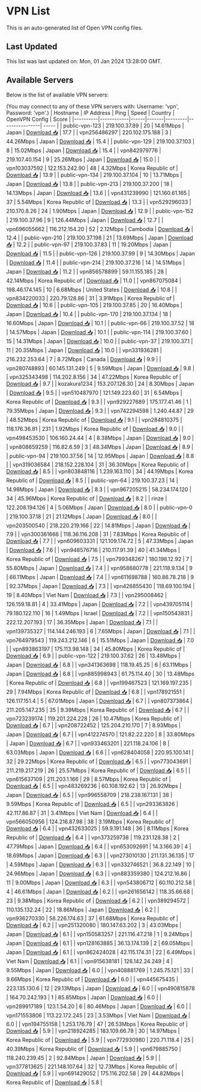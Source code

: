 # VPN List

This is an auto-generated list of Open VPN config files.

## Last Updated

This list was last updated on: Mon, 01 Jan 2024 13:28:00 GMT.

## Available Servers

Below is the list of available VPN servers:

(You may connect to any of these VPN servers with: Username: 'vpn', Password: 'vpn'.)
| Hostname | IP Address | Ping | Speed | Country | OpenVPN Config | Score |
|----------|------------|------|-------|---------|----------------| ----- |
| public-vpn-123 | 219.100.37.89 | 20 | 14.61Mbps | Japan | [Download 📥](./configs/server_0_JP.ovpn) | 17.7 |
| vpn256486297 | 220.102.175.188 | 3 | 44.26Mbps | Japan | [Download 📥](./configs/server_1_JP.ovpn) | 15.4 |
| public-vpn-129 | 219.100.37.103 | 8 | 15.02Mbps | Japan | [Download 📥](./configs/server_2_JP.ovpn) | 15.4 |
| vpn842979776 | 219.107.40.154 | 9 | 25.26Mbps | Japan | [Download 📥](./configs/server_3_JP.ovpn) | 15.0 |
| vpn103037592 | 122.153.242.90 | 48 | 4.32Mbps | Korea Republic of | [Download 📥](./configs/server_4_KR.ovpn) | 13.9 |
| public-vpn-134 | 219.100.37.104 | 10 | 13.71Mbps | Japan | [Download 📥](./configs/server_5_JP.ovpn) | 13.8 |
| public-vpn-213 | 219.100.37.200 | 18 | 14.13Mbps | Japan | [Download 📥](./configs/server_6_JP.ovpn) | 13.6 |
| vpn431239990 | 121.160.61.165 | 37 | 5.54Mbps | Korea Republic of | [Download 📥](./configs/server_7_KR.ovpn) | 13.3 |
| vpn529296033 | 210.170.8.26 | 24 | 1.90Mbps | Japan | [Download 📥](./configs/server_8_JP.ovpn) | 12.9 |
| public-vpn-152 | 219.100.37.96 | 9 | 126.44Mbps | Japan | [Download 📥](./configs/server_9_JP.ovpn) | 12.7 |
| vpn696055662 | 116.212.154.20 | 52 | 2.12Mbps | Cambodia | [Download 📥](./configs/server_10_KH.ovpn) | 12.4 |
| public-vpn-210 | 219.100.37.198 | 21 | 13.69Mbps | Japan | [Download 📥](./configs/server_11_JP.ovpn) | 12.2 |
| public-vpn-97 | 219.100.37.83 | 11 | 19.20Mbps | Japan | [Download 📥](./configs/server_12_JP.ovpn) | 11.5 |
| public-vpn-126 | 219.100.37.99 | 9 | 14.30Mbps | Japan | [Download 📥](./configs/server_13_JP.ovpn) | 11.4 |
| public-vpn-214 | 219.100.37.216 | 14 | 14.51Mbps | Japan | [Download 📥](./configs/server_14_JP.ovpn) | 11.2 |
| vpn856578899 | 59.11.155.185 | 28 | 42.14Mbps | Korea Republic of | [Download 📥](./configs/server_15_KR.ovpn) | 11.0 |
| vpn867075084 | 198.46.174.145 | 10 | 6.68Mbps | United States | [Download 📥](./configs/server_16_US.ovpn) | 10.8 |
| vpn834220033 | 220.79.128.86 | 31 | 3.91Mbps | Korea Republic of | [Download 📥](./configs/server_17_KR.ovpn) | 10.6 |
| public-vpn-105 | 219.100.37.85 | 20 | 16.40Mbps | Japan | [Download 📥](./configs/server_18_JP.ovpn) | 10.4 |
| public-vpn-170 | 219.100.37.134 | 18 | 16.60Mbps | Japan | [Download 📥](./configs/server_19_JP.ovpn) | 10.1 |
| public-vpn-66 | 219.100.37.52 | 18 | 14.57Mbps | Japan | [Download 📥](./configs/server_20_JP.ovpn) | 10.1 |
| public-vpn-114 | 219.100.37.60 | 15 | 14.31Mbps | Japan | [Download 📥](./configs/server_21_JP.ovpn) | 10.0 |
| public-vpn-37 | 219.100.37.1 | 11 | 20.35Mbps | Japan | [Download 📥](./configs/server_22_JP.ovpn) | 10.0 |
| vpn331936281 | 216.232.253.64 | 7 | 8.72Mbps | Canada | [Download 📥](./configs/server_23_CA.ovpn) | 9.9 |
| vpn280748893 | 60.145.131.249 | 5 | 9.59Mbps | Japan | [Download 📥](./configs/server_24_JP.ovpn) | 9.8 |
| vpn325343498 | 114.202.8.156 | 34 | 47.22Mbps | Korea Republic of | [Download 📥](./configs/server_25_KR.ovpn) | 9.7 |
| kozakura1234 | 153.207.126.30 | 24 | 8.30Mbps | Japan | [Download 📥](./configs/server_26_JP.ovpn) | 9.5 |
| vpn510487970 | 121.149.223.60 | 31 | 6.54Mbps | Korea Republic of | [Download 📥](./configs/server_27_KR.ovpn) | 9.3 |
| vpn929227689 | 175.177.41.46 | 1 | 79.35Mbps | Japan | [Download 📥](./configs/server_28_JP.ovpn) | 9.3 |
| vpn742294598 | 1.240.44.87 | 29 | 48.52Mbps | Korea Republic of | [Download 📥](./configs/server_29_KR.ovpn) | 9.1 |
| vpn284810375 | 118.176.36.81 | 231 | 1.92Mbps | Korea Republic of | [Download 📥](./configs/server_30_KR.ovpn) | 9.0 |
| vpn498453530 | 106.160.24.44 | 4 | 8.38Mbps | Japan | [Download 📥](./configs/server_31_JP.ovpn) | 9.0 |
| vpn808659259 | 116.82.6.59 | 3 | 48.34Mbps | Japan | [Download 📥](./configs/server_32_JP.ovpn) | 8.9 |
| public-vpn-94 | 219.100.37.56 | 14 | 12.95Mbps | Japan | [Download 📥](./configs/server_33_JP.ovpn) | 8.8 |
| vpn319036584 | 218.152.228.104 | 31 | 36.30Mbps | Korea Republic of | [Download 📥](./configs/server_34_KR.ovpn) | 8.5 |
| vpn803848116 | 1.239.163.110 | 34 | 44.19Mbps | Korea Republic of | [Download 📥](./configs/server_35_KR.ovpn) | 8.5 |
| public-vpn-64 | 219.100.37.23 | 14 | 14.98Mbps | Japan | [Download 📥](./configs/server_36_JP.ovpn) | 8.3 |
| vpn967205215 | 58.234.174.120 | 34 | 45.96Mbps | Korea Republic of | [Download 📥](./configs/server_37_KR.ovpn) | 8.2 |
| rinze | 122.208.194.126 | 4 | 5.06Mbps | Japan | [Download 📥](./configs/server_38_JP.ovpn) | 8.0 |
| public-vpn-0 | 219.100.37.18 | 21 | 21.12Mbps | Japan | [Download 📥](./configs/server_39_JP.ovpn) | 8.0 |
| vpn203500540 | 218.220.219.166 | 22 | 14.81Mbps | Japan | [Download 📥](./configs/server_40_JP.ovpn) | 7.9 |
| vpn300361666 | 118.36.116.208 | 31 | 7.83Mbps | Korea Republic of | [Download 📥](./configs/server_41_KR.ovpn) | 7.7 |
| vpn609603331 | 121.109.174.72 | 5 | 47.33Mbps | Japan | [Download 📥](./configs/server_42_JP.ovpn) | 7.6 |
| vpn948576716 | 210.117.91.39 | 40 | 41.34Mbps | Korea Republic of | [Download 📥](./configs/server_43_KR.ovpn) | 7.5 |
| vpn799348267 | 180.198.12.92 | 7 | 55.80Mbps | Japan | [Download 📥](./configs/server_44_JP.ovpn) | 7.4 |
| vpn958680778 | 221.118.9.134 | 9 | 66.11Mbps | Japan | [Download 📥](./configs/server_45_JP.ovpn) | 7.4 |
| vpn611698788 | 160.86.78.218 | 9 | 92.37Mbps | Japan | [Download 📥](./configs/server_46_JP.ovpn) | 7.3 |
| vpn426855430 | 118.69.100.194 | 19 | 8.40Mbps | Viet Nam | [Download 📥](./configs/server_47_VN.ovpn) | 7.3 |
| vpn295008462 | 126.159.18.81 | 4 | 33.41Mbps | Japan | [Download 📥](./configs/server_48_JP.ovpn) | 7.2 |
| vpn439705114 | 79.180.122.110 | 16 | 1.49Mbps | Israel | [Download 📥](./configs/server_49_IL.ovpn) | 7.2 |
| vpn150543831 | 222.12.207.193 | 17 | 36.35Mbps | Japan | [Download 📥](./configs/server_50_JP.ovpn) | 7.1 |
| vpn139735327 | 114.144.246.193 | 6 | 7.65Mbps | Japan | [Download 📥](./configs/server_51_JP.ovpn) | 7.1 |
| vpn764979543 | 119.243.212.146 | 6 | 15.51Mbps | Japan | [Download 📥](./configs/server_52_JP.ovpn) | 7.0 |
| vpn893863197 | 175.113.98.148 | 34 | 45.80Mbps | Korea Republic of | [Download 📥](./configs/server_53_KR.ovpn) | 6.9 |
| public-vpn-122 | 219.100.37.62 | 26 | 13.48Mbps | Japan | [Download 📥](./configs/server_54_JP.ovpn) | 6.8 |
| vpn341363698 | 118.19.45.25 | 6 | 63.11Mbps | Japan | [Download 📥](./configs/server_55_JP.ovpn) | 6.8 |
| vpn885998943 | 61.75.114.40 | 30 | 13.48Mbps | Korea Republic of | [Download 📥](./configs/server_56_KR.ovpn) | 6.8 |
| vpn199467523 | 121.169.197.235 | 29 | 7.94Mbps | Korea Republic of | [Download 📥](./configs/server_57_KR.ovpn) | 6.8 |
| vpn178921551 | 126.117.151.4 | 5 | 67.01Mbps | Japan | [Download 📥](./configs/server_58_JP.ovpn) | 6.7 |
| vpn807373864 | 211.205.147.235 | 35 | 9.39Mbps | Korea Republic of | [Download 📥](./configs/server_59_KR.ovpn) | 6.7 |
| vpn723239174 | 119.201.224.228 | 26 | 10.47Mbps | Korea Republic of | [Download 📥](./configs/server_60_KR.ovpn) | 6.7 |
| vpn208722452 | 125.204.210.170 | 7 | 8.93Mbps | Japan | [Download 📥](./configs/server_61_JP.ovpn) | 6.7 |
| vpn412274570 | 121.82.22.220 | 8 | 33.80Mbps | Japan | [Download 📥](./configs/server_62_JP.ovpn) | 6.7 |
| vpn933463201 | 221.118.24.106 | 8 | 63.03Mbps | Japan | [Download 📥](./configs/server_63_JP.ovpn) | 6.6 |
| vpn628404058 | 220.95.100.141 | 32 | 29.22Mbps | Korea Republic of | [Download 📥](./configs/server_64_KR.ovpn) | 6.5 |
| vpn773043691 | 211.219.217.219 | 26 | 25.57Mbps | Korea Republic of | [Download 📥](./configs/server_65_KR.ovpn) | 6.5 |
| vpn615637109 | 211.203.1.166 | 29 | 8.57Mbps | Korea Republic of | [Download 📥](./configs/server_66_KR.ovpn) | 6.5 |
| vpn483269236 | 60.108.192.62 | 13 | 26.92Mbps | Japan | [Download 📥](./configs/server_67_JP.ovpn) | 6.5 |
| vpn996558709 | 218.238.167.131 | 38 | 9.59Mbps | Korea Republic of | [Download 📥](./configs/server_68_KR.ovpn) | 6.5 |
| vpn293363826 | 42.117.86.87 | 31 | 3.41Mbps | Viet Nam | [Download 📥](./configs/server_69_VN.ovpn) | 6.4 |
| vpn566050956 | 124.216.87.98 | 38 | 3.19Mbps | Korea Republic of | [Download 📥](./configs/server_70_KR.ovpn) | 6.4 |
| vpn432633025 | 59.9.191.148 | 36 | 8.11Mbps | Korea Republic of | [Download 📥](./configs/server_71_KR.ovpn) | 6.4 |
| vpn373259738 | 119.231.128.38 | 2 | 47.79Mbps | Japan | [Download 📥](./configs/server_72_JP.ovpn) | 6.4 |
| vpn653092691 | 14.3.166.39 | 4 | 18.69Mbps | Japan | [Download 📥](./configs/server_73_JP.ovpn) | 6.3 |
| vpn273010130 | 211.131.36.135 | 17 | 4.59Mbps | Japan | [Download 📥](./configs/server_74_JP.ovpn) | 6.3 |
| vpn332746521 | 36.8.22.149 | 10 | 24.96Mbps | Japan | [Download 📥](./configs/server_75_JP.ovpn) | 6.3 |
| vpn883359380 | 124.212.16.86 | 11 | 9.00Mbps | Japan | [Download 📥](./configs/server_76_JP.ovpn) | 6.3 |
| vpn543806712 | 60.110.212.58 | 4 | 46.61Mbps | Japan | [Download 📥](./configs/server_77_JP.ovpn) | 6.2 |
| vpn261656142 | 118.35.66.68 | 23 | 9.38Mbps | Korea Republic of | [Download 📥](./configs/server_78_KR.ovpn) | 6.2 |
| vpn389294572 | 110.135.132.24 | 22 | 18.86Mbps | Japan | [Download 📥](./configs/server_79_JP.ovpn) | 6.2 |
| vpn936270330 | 58.226.174.63 | 37 | 61.68Mbps | Korea Republic of | [Download 📥](./configs/server_80_KR.ovpn) | 6.2 |
| vpn251320080 | 180.147.63.202 | 3 | 43.03Mbps | Japan | [Download 📥](./configs/server_81_JP.ovpn) | 6.1 |
| vpn150583257 | 221.116.47.218 | 1 | 9.24Mbps | Japan | [Download 📥](./configs/server_82_JP.ovpn) | 6.1 |
| vpn128163885 | 36.13.174.139 | 2 | 69.05Mbps | Japan | [Download 📥](./configs/server_83_JP.ovpn) | 6.1 |
| vpn862424028 | 42.115.174.31 | 22 | 6.49Mbps | Viet Nam | [Download 📥](./configs/server_84_VN.ovpn) | 6.1 |
| vpn915638181 | 126.142.24.249 | 4 | 9.55Mbps | Japan | [Download 📥](./configs/server_85_JP.ovpn) | 6.0 |
| vpn408881769 | 1.245.75.121 | 33 | 9.66Mbps | Korea Republic of | [Download 📥](./configs/server_86_KR.ovpn) | 6.0 |
| vpn445675435 | 223.135.130.6 | 12 | 29.13Mbps | Japan | [Download 📥](./configs/server_87_JP.ovpn) | 6.0 |
| vpn490815878 | 164.70.242.193 | 1 | 85.85Mbps | Japan | [Download 📥](./configs/server_88_JP.ovpn) | 6.0 |
| vpn289917189 | 123.1.54.20 | 6 | 80.46Mbps | Japan | [Download 📥](./configs/server_89_JP.ovpn) | 6.0 |
| vpn171553806 | 113.22.172.245 | 23 | 3.53Mbps | Viet Nam | [Download 📥](./configs/server_90_VN.ovpn) | 6.0 |
| vpn194755158 | 1.253.176.79 | 47 | 26.53Mbps | Korea Republic of | [Download 📥](./configs/server_91_KR.ovpn) | 5.9 |
| vpn218924285 | 183.109.66.78 | 30 | 14.97Mbps | Korea Republic of | [Download 📥](./configs/server_92_KR.ovpn) | 5.9 |
| vpn772930980 | 220.71.118.4 | 25 | 40.39Mbps | Korea Republic of | [Download 📥](./configs/server_93_KR.ovpn) | 5.9 |
| vpn679885750 | 118.240.239.45 | 2 | 92.84Mbps | Japan | [Download 📥](./configs/server_94_JP.ovpn) | 5.9 |
| vpn377813625 | 221.148.107.64 | 32 | 12.73Mbps | Korea Republic of | [Download 📥](./configs/server_95_KR.ovpn) | 5.9 |
| vpn691429052 | 175.116.202.58 | 29 | 44.82Mbps | Korea Republic of | [Download 📥](./configs/server_96_KR.ovpn) | 5.8 |
